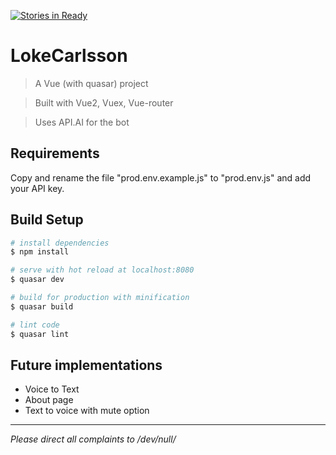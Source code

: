 [![Stories in Ready](https://badge.waffle.io/LokeCarlsson/lokecarlsson.png?label=ready&title=Ready)](https://waffle.io/LokeCarlsson/lokecarlsson)
# LokeCarlsson

> A Vue (with quasar) project

> Built with Vue2, Vuex, Vue-router

> Uses API.AI for the bot

## Requirements

Copy and rename the file "prod.env.example.js" to "prod.env.js" and add your API key.

## Build Setup

``` bash
# install dependencies
$ npm install

# serve with hot reload at localhost:8080
$ quasar dev

# build for production with minification
$ quasar build

# lint code
$ quasar lint
```

## Future implementations
- Voice to Text
- About page
- Text to voice with mute option

___

_Please direct all complaints to /dev/null/_

